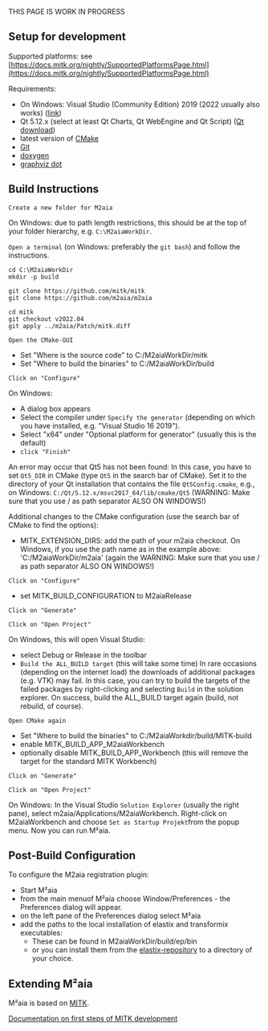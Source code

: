 THIS PAGE IS WORK IN PROGRESS

Setup for development
-----------

Supported platforms: see [https://docs.mitk.org/nightly/SupportedPlatformsPage.html](https://docs.mitk.org/nightly/SupportedPlatformsPage.html)

Requirements: 

* On Windows: Visual Studio (Community Edition) 2019 (2022 usually also works) ([link](https://visualstudio.microsoft.com/de/vs/community))
* Qt 5.12.x (select at least Qt Charts, Qt WebEngine and Qt Script) ([Qt download](https://www.qt.io/download-thank-you))
* latest version of [CMake](https://cmake.org/download)
* [Git](https://git-scm.com/download/)
* [doxygen](https://www.doxygen.nl/download.html)
* [graphviz dot](https://www.graphviz.org/download/)

Build Instructions
-------------------

`Create a new folder for M2aia` 

On Windows: due to path length restrictions, this should be at the top of your folder hierarchy, e.g.
`C:\M2aiaWorkDir`.

`Open a terminal` (on Windows: preferably the `git bash`) and follow the instructions.

```
cd C:\M2aiaWorkDir
mkdir -p build

git clone https://github.com/mitk/mitk
git clone https://github.com/m2aia/m2aia

cd mitk
git checkout v2022.04
git apply ../m2aia/Patch/mitk.diff
```

`Open the CMake-GUI`

* Set "Where is the source code" to C:/M2aiaWorkDir/mitk
* Set "Where to build the binaries" to C:/M2aiaWorkDir/build

`Click on "Configure"`

On Windows:
* A dialog box appears
* Select the compiler under `Specify the generator` (depending on which you have installed, e.g. "Visual Studio 16 2019").
* Select "x64" under "Optional platform for generator" (usually this is the default)
* `click "Finish"`

An error may occur that Qt5 has not been found: In this case, you have to set `Qt5_DIR` in CMake (type `Qt5` in the search bar of CMake). Set it to the directory of your Qt installation that contains the file `Qt5Config.cmake`, e.g., on Windows: `C:/Qt/5.12.x/msvc2017_64/lib/cmake/Qt5` (WARNING: Make sure that you use / as path separator ALSO ON WINDOWS!)

Additional changes to the CMake configuration (use the search bar of CMake to find the options):

* MITK_EXTENSION_DIRS: add the path of your m2aia checkout. On Windows, if you use the path name as in the example above: 'C:/M2aiaWorkDir/m2aia' (again the WARNING: Make sure that you use / as path separator ALSO ON WINDOWS!)

`Click on "Configure"`

* set MITK_BUILD_CONFIGURATION to M2aiaRelease

`Click on "Generate"`

`Click on "Open Project"`

On Windows, this will open Visual Studio:
* select Debug or Release in the toolbar
* `Build the ALL_BUILD target` (this will take some time)
In rare occasions (depending on the internet load) the downloads of additional packages (e.g. VTK) may fail. In this case, you can try to build the targets of the failed packages by right-clicking and selecting `Build` in the solution explorer. On success, build the ALL_BUILD target again (build, not rebuild, of course).

`Open CMake again`

* Set "Where to build the binaries" to C:/M2aiaWorkdir/build/MITK-build
* enable MITK_BUILD_APP_M2aiaWorkbench
* optionally disable MITK_BUILD_APP_Workbench (this will remove the target for the standard MITK Workbench)

`Click on "Generate"`

`Click on "Open Project"`

On Windows: In the Visual Studio `Solution Explorer` (usually the right pane), select m2aia/Applications/M2aiaWorkbench. Right-click on M2aiaWorkbench and choose `Set as Startup Projekt`from the popup menu. Now you can run M²aia.

Post-Build Configuration
-------------------
To configure the M2aia registration plugin:
- Start M²aia 
- from the main menuof M²aia choose Window/Preferences - the Preferences dialog will appear.
- on the left pane of the Preferences dialog select M²aia
- add the paths to the local installation of elastix and transformix executables: 
  - These can be found in M2aiaWorkDir/build/ep/bin 
  - or you can install them from the [elastix-repository](https://github.com/SuperElastix/elastix/releases) to a directory of your choice.

Extending M²aia
-------------------
M²aia is based on [MITK](https://www.mitk.org).

[Documentation on first steps of MITK development](https://docs.mitk.org/nightly/FirstSteps.html)

